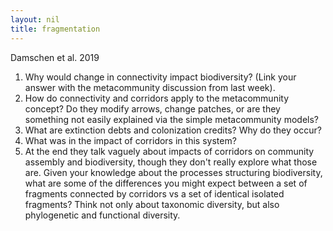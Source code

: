 ```yaml
---
layout: nil
title: fragmentation
---
```


Damschen et al. 2019

1) Why would change in connectivity impact biodiversity? (Link your answer with the metacommunity discussion from last week).
2) How do connectivity and corridors apply to the metacommunity concept? Do they modify arrows, change patches, or are they something not easily explained via the simple metacommunity models?
3) What are extinction debts and colonization credits? Why do they occur?
4) What was in the impact of corridors in this system?
5) At the end they talk vaguely about impacts of corridors on community assembly and biodiversity, though they don't really explore what those are. Given your knowledge about the processes structuring biodiversity, what are some of the differences you might expect between a set of fragments connected by corridors vs a set of identical isolated fragments? Think not only about taxonomic diversity, but also phylogenetic and functional diversity. 

